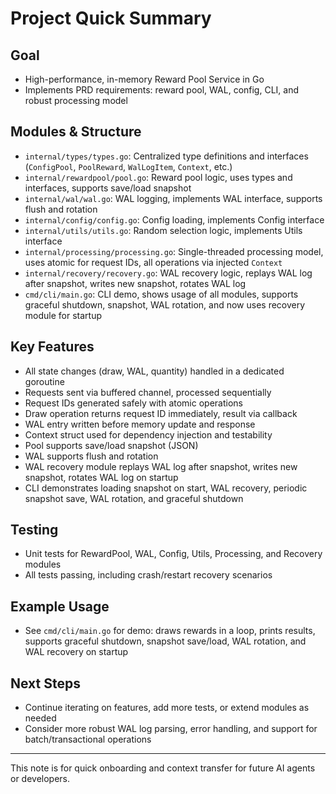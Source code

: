 # Project Quick Summary

## Goal
- High-performance, in-memory Reward Pool Service in Go
- Implements PRD requirements: reward pool, WAL, config, CLI, and robust processing model


## Modules & Structure
- `internal/types/types.go`: Centralized type definitions and interfaces (`ConfigPool`, `PoolReward`, `WalLogItem`, `Context`, etc.)
- `internal/rewardpool/pool.go`: Reward pool logic, uses types and interfaces, supports save/load snapshot
- `internal/wal/wal.go`: WAL logging, implements WAL interface, supports flush and rotation
- `internal/config/config.go`: Config loading, implements Config interface
- `internal/utils/utils.go`: Random selection logic, implements Utils interface
- `internal/processing/processing.go`: Single-threaded processing model, uses atomic for request IDs, all operations via injected `Context`
- `internal/recovery/recovery.go`: WAL recovery logic, replays WAL log after snapshot, writes new snapshot, rotates WAL log
- `cmd/cli/main.go`: CLI demo, shows usage of all modules, supports graceful shutdown, snapshot, WAL rotation, and now uses recovery module for startup


## Key Features
- All state changes (draw, WAL, quantity) handled in a dedicated goroutine
- Requests sent via buffered channel, processed sequentially
- Request IDs generated safely with atomic operations
- Draw operation returns request ID immediately, result via callback
- WAL entry written before memory update and response
- Context struct used for dependency injection and testability
- Pool supports save/load snapshot (JSON)
- WAL supports flush and rotation
- WAL recovery module replays WAL log after snapshot, writes new snapshot, rotates WAL log on startup
- CLI demonstrates loading snapshot on start, WAL recovery, periodic snapshot save, WAL rotation, and graceful shutdown


## Testing
- Unit tests for RewardPool, WAL, Config, Utils, Processing, and Recovery modules
- All tests passing, including crash/restart recovery scenarios


## Example Usage
- See `cmd/cli/main.go` for demo: draws rewards in a loop, prints results, supports graceful shutdown, snapshot save/load, WAL rotation, and WAL recovery on startup


## Next Steps
- Continue iterating on features, add more tests, or extend modules as needed
- Consider more robust WAL log parsing, error handling, and support for batch/transactional operations

---
This note is for quick onboarding and context transfer for future AI agents or developers.